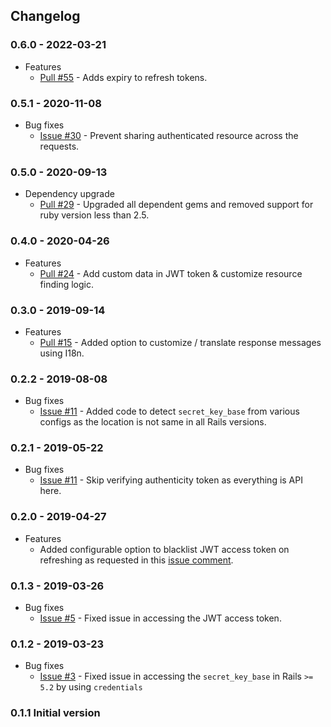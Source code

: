 ## Changelog

### 0.6.0 - 2022-03-21

* Features
  * [Pull #55](https://github.com/Gokul595/api_guard/pull/55) - Adds expiry to refresh tokens.

### 0.5.1 - 2020-11-08

* Bug fixes
    * [Issue #30](https://github.com/Gokul595/api_guard/issues/30) - Prevent sharing authenticated resource across the
    requests.

### 0.5.0 - 2020-09-13

* Dependency upgrade
    * [Pull #29](https://github.com/Gokul595/api_guard/pull/29) - Upgraded all dependent gems and removed support for
    ruby version less than 2.5.

### 0.4.0 - 2020-04-26

* Features
    * [Pull #24](https://github.com/Gokul595/api_guard/pull/24) - Add custom data in JWT token & customize resource 
    finding logic.

### 0.3.0 - 2019-09-14

* Features
    * [Pull #15](https://github.com/Gokul595/api_guard/pull/15) - Added option to customize / translate response 
    messages using I18n.

### 0.2.2 - 2019-08-08

* Bug fixes
    * [Issue #11](https://github.com/Gokul595/api_guard/issues/11) - Added code to detect `secret_key_base` from various 
    configs as the location is not same in all Rails versions. 

### 0.2.1 - 2019-05-22

* Bug fixes
    * [Issue #11](https://github.com/Gokul595/api_guard/issues/11) - Skip verifying authenticity token as everything 
    is API here.

### 0.2.0 - 2019-04-27

* Features
    * Added configurable option to blacklist JWT access token on refreshing as requested in this 
    [issue comment](https://github.com/Gokul595/api_guard/issues/8#issuecomment-477436164).

### 0.1.3 - 2019-03-26

* Bug fixes
    * [Issue #5](https://github.com/Gokul595/api_guard/issues/5) - Fixed issue in accessing the JWT access token.

### 0.1.2 - 2019-03-23

* Bug fixes
    * [Issue #3](https://github.com/Gokul595/api_guard/issues/3) - Fixed issue in accessing the `secret_key_base` in 
    Rails `>= 5.2` by using `credentials` 

### 0.1.1 Initial version
